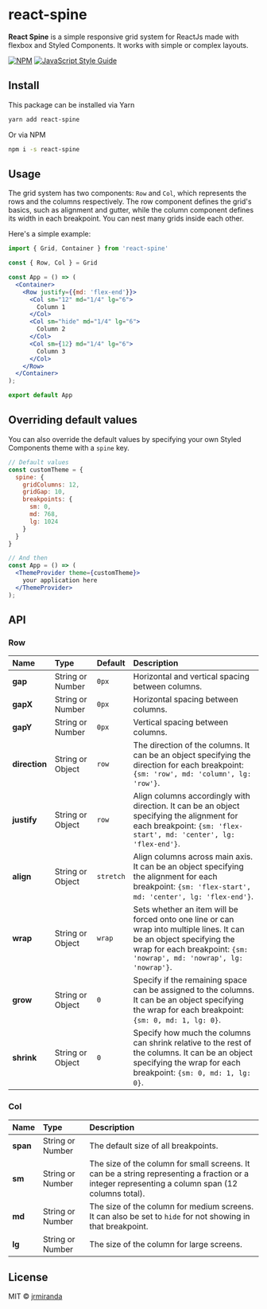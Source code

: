 # react-spine

**React Spine** is a simple responsive grid system for ReactJs made with flexbox and Styled Components. It works with simple or complex layouts.


[![NPM](https://img.shields.io/npm/v/react-spine.svg)](https://www.npmjs.com/package/react-spine) [![JavaScript Style Guide](https://img.shields.io/badge/code_style-standard-brightgreen.svg)](https://standardjs.com)

## Install
This package can be installed via Yarn
```bash
yarn add react-spine
```
Or via NPM
```bash
npm i -s react-spine
```

## Usage

The grid system has two components: `Row` and `Col`, which represents the rows and the columns respectively. The row component defines the grid's basics, such as alignment and gutter, while the column component defines its width in each breakpoint. You can nest many grids inside each other.

Here's a simple example:

```jsx
import { Grid, Container } from 'react-spine'

const { Row, Col } = Grid

const App = () => (
  <Container>
    <Row justify={{md: 'flex-end'}}>
      <Col sm="12" md="1/4" lg="6">
        Column 1
      </Col>
      <Col sm="hide" md="1/4" lg="6">
        Column 2
      </Col>
      <Col sm={12} md="1/4" lg="6">
        Column 3
      </Col>
    </Row>
  </Container>
);

export default App
```

## Overriding default values
You can also override the default values by specifying your own Styled Components theme with a `spine` key.
```jsx
// Default values
const customTheme = {
  spine: {
    gridColumns: 12,
    gridGap: 10,
    breakpoints: {
      sm: 0,
      md: 768,
      lg: 1024
    }
  }
}

// And then
const App = () => (
  <ThemeProvider theme={customTheme}>
    your application here
  </ThemeProvider>
);
```

## API

### Row

| **Name**      | **Type** | **Default**                       | **Description**                                                                           |
| :------------ | :------- | :-------------------------------- | :---------------------------------------------------------------------------------------- |
| **gap** | String or Number | `0px` | Horizontal and vertical spacing between columns. |
| **gapX** | String or Number | `0px` | Horizontal spacing between columns. |
| **gapY** | String or Number | `0px` | Vertical spacing between columns. |
| **direction** | String or Object | `row` | The direction of the columns. It can be an object specifying the direction for each breakpoint: `{sm: 'row', md: 'column', lg: 'row'}`. |
| **justify**	  | String or Object | `row` | Align columns accordingly with direction. It can be an object specifying the alignment for each breakpoint: `{sm: 'flex-start', md: 'center', lg: 'flex-end'}`. |
| **align** 	  | String or Object | `stretch` | Align columns across main axis. It can be an object specifying the alignment for each breakpoint: `{sm: 'flex-start', md: 'center', lg: 'flex-end'}`. |
| **wrap** 		  | String or Object | `wrap` | Sets whether an item will be forced onto one line or can wrap into multiple lines. It can be an object specifying the wrap for each breakpoint: `{sm: 'nowrap', md: 'nowrap', lg: 'nowrap'}`. |
| **grow** 		  | String or Object | `0` | Specify if the remaining space can be assigned to the columns. It can be an object specifying the wrap for each breakpoint: `{sm: 0, md: 1, lg: 0}`. |
| **shrink** 	  | String or Object | `0` | Specify how much the columns can shrink relative to the rest of the columns. It can be an object specifying the wrap for each breakpoint: `{sm: 0, md: 1, lg: 0}`. |

### Col

| **Name**      | **Type** | **Description**                                                                           |
| :------------ | :------- | :---------------------------------------------------------------------------------------- |
| **span** | String or Number | The default size of all breakpoints. |
| **sm**   | String or Number | The size of the column for small screens. It can be a string representing a fraction or a integer representing a column span (12 columns total). |
| **md**	 | String or Number | The size of the column for medium screens. It can also be set to `hide` for not showing in that breakpoint. |
| **lg**	 | String or Number | The size of the column for large screens. |

## License

MIT © [jrmiranda](https://github.com/jrmiranda)

